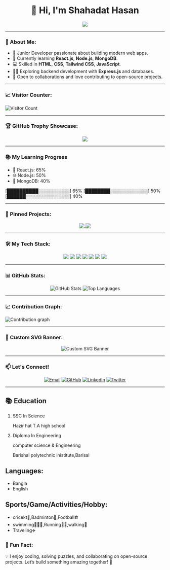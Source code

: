 <h1 align="center">👋 Hi, I'm Shahadat Hasan</h1>

<p align="center">
  <img src="https://readme-typing-svg.herokuapp.com?color=00FF00&size=22&center=true&vCenter=true&width=600&lines=Junior+Web+Developer;Front-end+Learner;Backend+Explorer;Open+to+Collaborations!">
</p>

---

### 🚀 About Me:
- 🌱 Junior Developer passionate about building modern web apps.
- 🔭 Currently learning **React.js**, **Node.js**, **MongoDB**.
- 💻 Skilled in **HTML**, **CSS**, **Tailwind CSS**, **JavaScript**.
- 👨‍💻 Exploring backend development with **Express.js** and databases.
- 🌟 Open to collaborations and love contributing to open-source projects.

---

### 📈 Visitor Counter:
![Visitor Count](https://komarev.com/ghpvc/?username=ShahadatHasan623&label=Profile%20Views&color=blue&style=flat)

---

### 🏆 GitHub Trophy Showcase:
<p align="center">
  <img src="https://github-profile-trophy.vercel.app/?username=ShahadatHasan623&theme=gruvbox&no-frame=true&row=1&column=6" />
</p>

---

### 📚 My Learning Progress

- 🚀 React.js: 65%
- 🌐 Node.js: 50%
- 🍃 MongoDB: 40%

<!-- PROGRESS-BAR-START -->
[██████████░░░░░░░░░░] 65%
[████████░░░░░░░░░░░░] 50%
[██████░░░░░░░░░░░░░░] 40%
<!-- PROGRESS-BAR-END -->

---

### 📌 Pinned Projects:
<p align="center">
  <a href="https://gardening-app-store-a10.netlify.app/">
    <img align="center" src="hhttps://i.ibb.co/DfDLswvT/Screenshot-2025-05-24-225152.png" />
  </a>
  <a href="https://bill-management-a9.netlify.app/">
    <img align="center" src="https://i.ibb.co/HfsjCxZ1/Screenshot-2025-05-24-225359.png" />
  </a>
</p>

---

### 🛠 My Tech Stack:
<p align="center">
  <img src="https://img.shields.io/badge/HTML5-E34F26?logo=html5&logoColor=white&style=for-the-badge" />
  <img src="https://img.shields.io/badge/CSS3-1572B6?logo=css3&logoColor=white&style=for-the-badge" />
  <img src="https://img.shields.io/badge/JavaScript-F7DF1E?logo=javascript&logoColor=black&style=for-the-badge" />
  <img src="https://img.shields.io/badge/TailwindCSS-06B6D4?logo=tailwind-css&logoColor=white&style=for-the-badge" />
  <img src="https://img.shields.io/badge/React-61DAFB?logo=react&logoColor=black&style=for-the-badge" />
  <img src="https://img.shields.io/badge/Node.js-339933?logo=node.js&logoColor=white&style=for-the-badge" />
  <img src="https://img.shields.io/badge/MongoDB-47A248?logo=mongodb&logoColor=white&style=for-the-badge" />
</p>

---

### 📊 GitHub Stats:
<p align="center">
  <img src="https://github-readme-stats.vercel.app/api?username=ShahadatHasan623&show_icons=true&theme=radical&hide=prs" alt="GitHub Stats" />
  <img src="https://github-readme-stats.vercel.app/api/top-langs/?username=ShahadatHasan623&layout=compact&theme=radical" alt="Top Languages" />
</p>

---

### 📈 Contribution Graph:
![Contribution graph](https://github.com/ShahadatHasan623?tab=overview&from=2024-01-01&to=2025-12-31)

---

### 🎨 Custom SVG Banner:
<p align="center">
  <img src="https://svg-banners.vercel.app/api?type=typeWriter&text1=Hello%20World!%20I'm%20Shahadat!&width=800&height=200" alt="Custom SVG Banner" />
</p>

---

### 📫 Let's Connect!
<p align="center">
  <a href="mailto:shahadat@example.com"><img src="https://img.shields.io/badge/Email-D14836?style=for-the-badge&logo=gmail&logoColor=white" alt="Email"></a>
  <a href="https://github.com/ShahadatHasan623"><img src="https://img.shields.io/badge/GitHub-181717?style=for-the-badge&logo=github&logoColor=white" alt="GitHub"></a>
  <a href="https://linkedin.com/in/shahadat-hasan"><img src="https://img.shields.io/badge/LinkedIn-blue?style=for-the-badge&logo=linkedin&logoColor=white" alt="LinkedIn"></a>
  <a href="https://twitter.com/shahadathasan"><img src="https://img.shields.io/badge/Twitter-1DA1F2?style=for-the-badge&logo=twitter&logoColor=white" alt="Twitter"></a>
</p>

---

<h2>📚 Education</h2>

1.  SSC In Science

     Hazir hat T.A high school
2. Diploma In Engineering 

    computer science & Engineering
    
    Barishal polytechnic inistitute,Barisal

<h2>Languages:</h2>

 - Bangla
 - English


<h2>Sports/Game/Activities/Hobby:</h2>

- cricekt🏏,Badminton🏸,Football⚽
- swimming🏊🏻‍♂️,Running🏃‍♂️,walking🚶
- Traveling✈️

### 🌟 Fun Fact:
💡 I enjoy coding, solving puzzles, and collaborating on open-source projects. Let’s build something amazing together! 🚀
